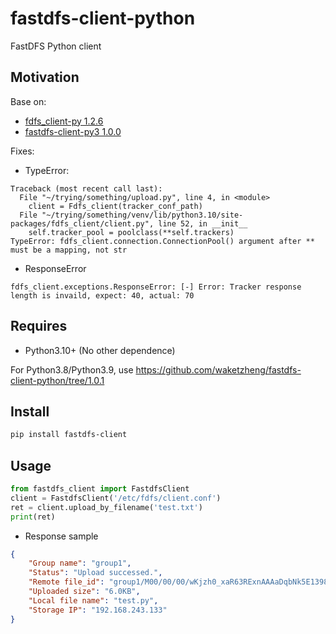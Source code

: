 # fastdfs-client-python
FastDFS Python client

## Motivation

Base on:
- [fdfs_client-py 1.2.6](https://pypi.org/project/fdfs_client-py/)
- [fastdfs-client-py3 1.0.0](https://pypi.org/project/fastdfs-client-py3/)

Fixes:
- TypeError:
```
Traceback (most recent call last):
  File "~/trying/something/upload.py", line 4, in <module>
    client = Fdfs_client(tracker_conf_path)
  File "~/trying/something/venv/lib/python3.10/site-packages/fdfs_client/client.py", line 52, in __init__
    self.tracker_pool = poolclass(**self.trackers)
TypeError: fdfs_client.connection.ConnectionPool() argument after ** must be a mapping, not str
```
- ResponseError
```
fdfs_client.exceptions.ResponseError: [-] Error: Tracker response length is invaild, expect: 40, actual: 70
```

## Requires

- Python3.10+ (No other dependence)

For Python3.8/Python3.9, use https://github.com/waketzheng/fastdfs-client-python/tree/1.0.1

## Install

```bash
pip install fastdfs-client
```

## Usage

```py
from fastdfs_client import FastdfsClient
client = FastdfsClient('/etc/fdfs/client.conf')
ret = client.upload_by_filename('test.txt')
print(ret)
```
- Response sample
```JSON
{
    "Group name": "group1",
    "Status": "Upload successed.",
    "Remote file_id": "group1/M00/00/00/wKjzh0_xaR63RExnAAAaDqbNk5E1398.py",
    "Uploaded size": "6.0KB",
    "Local file name": "test.py",
    "Storage IP": "192.168.243.133"
}
```
